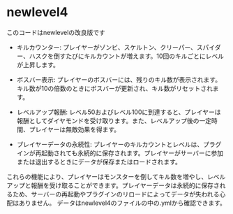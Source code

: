 # newlevel4

このコードはnewlevelの改良版です

- キルカウンター: プレイヤーがゾンビ、スケルトン、クリーパー、スパイダー、ハスクを倒すたびにキルカウントが増えます。10回のキルごとにレベルが上昇します。

- ボスバー表示: プレイヤーのボスバーには、残りのキル数が表示されます。キル数が10の倍数のときにボスバーが更新され、キル数がリセットされます。

- レベルアップ報酬: レベル50およびレベル100に到達すると、プレイヤーは報酬としてダイヤモンドを受け取ります。また、レベルアップ後の一定時間、プレイヤーは無敵効果を得ます。

- プレイヤーデータの永続性: プレイヤーのキルカウントとレベルは、プラグインが再起動されても永続的に保存されます。プレイヤーがサーバーに参加または退出するときにデータが保存またはロードされます。

これらの機能により、プレイヤーはモンスターを倒してキル数を増やし、レベルアップと報酬を受け取ることができます。プレイヤーデータは永続的に保存されるため、サーバーの再起動やプラグインのリロードによってデータが失われる心配はありません。
データはnewlevel4のファイルの中の.ymlから確認できます。


